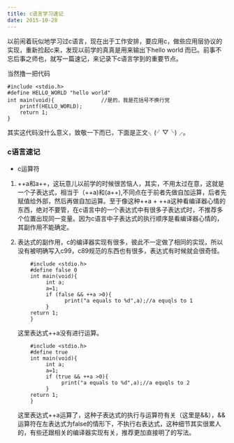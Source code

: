 ```yaml
---
title: c语言学习速记
date: 2015-10-28
---
```

以前闹着玩似地学习过c语言，现在出于工作安排，要应用c，做些应用层协议的实现，重新捡起c来，发现以前学的真真是用来输出下hello  world 而已。前事不忘后事之师也，就写一篇速记，来记录下c语言学到的重要节点。

当然撸一把代码

    #include <stdio.h>
    #define HELLO_WORLD "hello world"
    int main(void){               //是的，我是花括号不换行党
        printf(HELLO_WORLD);
        return 1;
    }

其实这代码没什么意义，致敬一下而已，下面是正文╮(╯▽╰)╭。

###  c语言速记

* c运算符
 1. ++a和a++，这玩意儿以前学的时候很苦恼人，其实，不用太过在意，这就是一个子表达式，相当于（++a)和(a++),不同点在于前者先做自加运算，后者先赋值给外部，然后再做自加运算。至于像这种++a + ++a这种看编译器心情的东西，绝对不要管，在c语言中的一个表达式中有很多子表达式时，不推荐多个位置出现同一变量。因为c语言中子表达式的执行顺序是看编译器心情的，其副作用不能确定。
 
 2. 表达式的副作用，c的编译器实现有很多，彼此不一定做了相同的实现，所以没有被明确写入c99，c89规范的东西也有很多，表达式有时候就会很奇怪。

            #include <stdio.h>
            #define false 0
            int main(void){
                 int a;
                 a=1;
                 if (false && ++a >0){
                       print("a equals to %d",a);//a equqls to 1
                 }
            return 1;
            }
    这里表达式++a没有进行运算。

            #include <stdio.h>
            #define true
            int main(void){
                 int a;
                 a=1;
                 if (true && ++a >0){
                      print("a equals to %d",a);//a equqls to 2
                 }
            return 1;
            }

       这里表达式++a运算了，这种子表达式的执行与运算符有关（这里是&&），&&运算符在左表达式为false的情形下，不执行右表达式，这种细节其实很累人的，有些还跟相关的编译器实现有关，推荐更加直接明了的写法。
